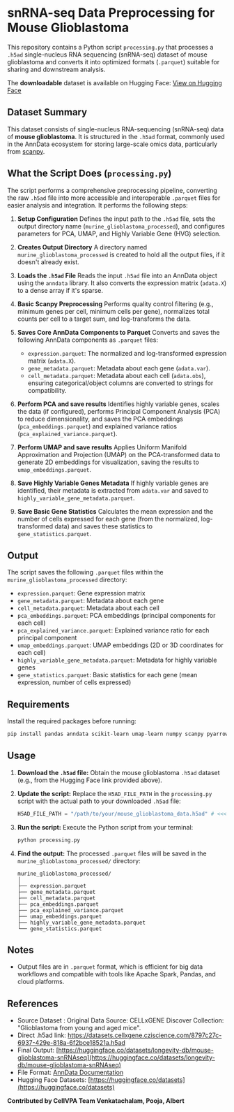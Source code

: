 
# snRNA-seq Data Preprocessing for Mouse Glioblastoma

This repository contains a Python script `processing.py` that processes a `.h5ad` single-nucleus RNA sequencing (snRNA-seq) dataset of mouse glioblastoma and converts it into optimized formats (`.parquet`) suitable for sharing and downstream analysis.

The **downloadable** dataset is available on Hugging Face:
[View on Hugging Face](https://huggingface.co/datasets/longevity-db/mouse-glioblastoma-snRNAseq)

## Dataset Summary

This dataset consists of single-nucleus RNA-sequencing (snRNA-seq) data of **mouse glioblastoma**. It is structured in the `.h5ad` format, commonly used in the AnnData ecosystem for storing large-scale omics data, particularly from [scanpy](https://scanpy.readthedocs.io/en/stable/).

## What the Script Does (`processing.py`)

The script performs a comprehensive preprocessing pipeline, converting the raw `.h5ad` file into more accessible and interoperable `.parquet` files for easier analysis and integration. It performs the following steps:

1.  **Setup Configuration**
    Defines the input path to the `.h5ad` file, sets the output directory name (`murine_glioblastoma_processed`), and configures parameters for PCA, UMAP, and Highly Variable Gene (HVG) selection.

2.  **Creates Output Directory**
    A directory named `murine_glioblastoma_processed` is created to hold all the output files, if it doesn't already exist.

3.  **Loads the `.h5ad` File**
    Reads the input `.h5ad` file into an AnnData object using the `anndata` library. It also converts the expression matrix (`adata.X`) to a dense array if it's sparse.

4.  **Basic Scanpy Preprocessing**
    Performs quality control filtering (e.g., minimum genes per cell, minimum cells per gene), normalizes total counts per cell to a target sum, and log-transforms the data.

5.  **Saves Core AnnData Components to Parquet**
    Converts and saves the following AnnData components as `.parquet` files:
    * `expression.parquet`: The normalized and log-transformed expression matrix (`adata.X`).
    * `gene_metadata.parquet`: Metadata about each gene (`adata.var`).
    * `cell_metadata.parquet`: Metadata about each cell (`adata.obs`), ensuring categorical/object columns are converted to strings for compatibility.

6.  **Perform PCA and save results**
    Identifies highly variable genes, scales the data (if configured), performs Principal Component Analysis (PCA) to reduce dimensionality, and saves the PCA embeddings (`pca_embeddings.parquet`) and explained variance ratios (`pca_explained_variance.parquet`).

7.  **Perform UMAP and save results**
    Applies Uniform Manifold Approximation and Projection (UMAP) on the PCA-transformed data to generate 2D embeddings for visualization, saving the results to `umap_embeddings.parquet`.

8.  **Save Highly Variable Genes Metadata**
    If highly variable genes are identified, their metadata is extracted from `adata.var` and saved to `highly_variable_gene_metadata.parquet`.

9.  **Save Basic Gene Statistics**
    Calculates the mean expression and the number of cells expressed for each gene (from the normalized, log-transformed data) and saves these statistics to `gene_statistics.parquet`.

## Output

The script saves the following `.parquet` files within the `murine_glioblastoma_processed` directory:

* `expression.parquet`: Gene expression matrix
* `gene_metadata.parquet`: Metadata about each gene
* `cell_metadata.parquet`: Metadata about each cell
* `pca_embeddings.parquet`: PCA embeddings (principal components for each cell)
* `pca_explained_variance.parquet`: Explained variance ratio for each principal component
* `umap_embeddings.parquet`: UMAP embeddings (2D or 3D coordinates for each cell)
* `highly_variable_gene_metadata.parquet`: Metadata for highly variable genes
* `gene_statistics.parquet`: Basic statistics for each gene (mean expression, number of cells expressed)

## Requirements

Install the required packages before running:

```bash
pip install pandas anndata scikit-learn umap-learn numpy scanpy pyarrow
```

## Usage

1.  **Download the `.h5ad` file:** Obtain the mouse glioblastoma `.h5ad` dataset (e.g., from the Hugging Face link provided above).
2.  **Update the script:** Replace the `H5AD_FILE_PATH` in the `processing.py` script with the actual path to your downloaded `.h5ad` file:

    ```python
    H5AD_FILE_PATH = "/path/to/your/mouse_glioblastoma_data.h5ad" # <<<--- CHANGE THIS PATH!
    ```
3.  **Run the script:** Execute the Python script from your terminal:

    ```bash
    python processing.py
    ```
4.  **Find the output:** The processed `.parquet` files will be saved in the `murine_glioblastoma_processed/` directory:

    ```
    murine_glioblastoma_processed/
    │
    ├── expression.parquet
    ├── gene_metadata.parquet
    ├── cell_metadata.parquet
    ├── pca_embeddings.parquet
    ├── pca_explained_variance.parquet
    ├── umap_embeddings.parquet
    ├── highly_variable_gene_metadata.parquet
    └── gene_statistics.parquet
    ```

## Notes

* Output files are in `.parquet` format, which is efficient for big data workflows and compatible with tools like Apache Spark, Pandas, and cloud platforms.

## References

- Source Dataset : Original Data Source: CELLxGENE Discover Collection: "Glioblastoma from young and aged mice".
- Direct .h5ad link: https://datasets.cellxgene.cziscience.com/8797c27c-6937-429e-818a-6f2bce18521a.h5ad
- Final Output: [https://huggingface.co/datasets/longevity-db/mouse-glioblastoma-snRNAseq](https://huggingface.co/datasets/longevity-db/mouse-glioblastoma-snRNAseq)
- File Format: [AnnData Documentation](https://anndata.readthedocs.io/en/latest/)
- Hugging Face Datasets: [https://huggingface.co/datasets](https://huggingface.co/datasets)

**Contributed by CellVPA Team Venkatachalam, Pooja, Albert**
